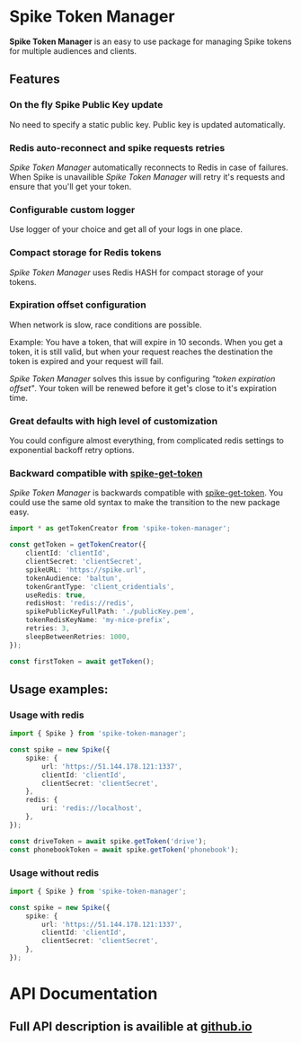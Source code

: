 # Spike Token Manager

**Spike Token Manager** is an easy to use package for managing Spike tokens for multiple audiences and clients.

## Features

### On the fly Spike Public Key update

No need to specify a static public key. Public key is updated automatically.

### Redis auto-reconnect and spike requests retries

_Spike Token Manager_ automatically reconnects to Redis in case of failures. When Spike is unavailible _Spike Token Manager_ will retry it's requests and ensure that you'll get your token.

### Configurable custom logger

Use logger of your choice and get all of your logs in one place.

### Compact storage for Redis tokens

_Spike Token Manager_ uses Redis HASH for compact storage of your tokens.

### Expiration offset configuration

When network is slow, race conditions are possible.

Example:
You have a token, that will expire in 10 seconds.
When you get a token, it is still valid, but when your request reaches the destination the token is expired and your request will fail.

_Spike Token Manager_ solves this issue by configuring _"token expiration offset"_. Your token will be renewed before it get's close to it's expiration time.

### Great defaults with high level of customization

You could configure almost everything, from complicated redis settings to exponential backoff retry options.

### Backward compatible with [spike-get-token](https://www.npmjs.com/package/spike-get-token)

_Spike Token Manager_ is backwards compatible with [spike-get-token](https://www.npmjs.com/package/spike-get-token).
You could use the same old syntax to make the transition to the new package easy.

```typescript
import * as getTokenCreator from 'spike-token-manager';

const getToken = getTokenCreator({
    clientId: 'clientId',
    clientSecret: 'clientSecret',
    spikeURL: 'https://spike.url',
    tokenAudience: 'baltun',
    tokenGrantType: 'client_cridentials',
    useRedis: true,
    redisHost: 'redis://redis',
    spikePublicKeyFullPath: './publicKey.pem',
    tokenRedisKeyName: 'my-nice-prefix',
    retries: 3,
    sleepBetweenRetries: 1000,
});

const firstToken = await getToken();
```

## Usage examples:

### Usage with redis

```ts
import { Spike } from 'spike-token-manager';

const spike = new Spike({
    spike: {
        url: 'https://51.144.178.121:1337',
        clientId: 'clientId',
        clientSecret: 'clientSecret',
    },
    redis: {
        uri: 'redis://localhost',
    },
});

const driveToken = await spike.getToken('drive');
const phonebookToken = await spike.getToken('phonebook');
```

### Usage without redis

```ts
import { Spike } from 'spike-token-manager';

const spike = new Spike({
    spike: {
        url: 'https://51.144.178.121:1337',
        clientId: 'clientId',
        clientSecret: 'clientSecret',
    },
});
```

# API Documentation

## Full API description is availible at [github.io](https://randomize163.github.io/spike-token-manager/)
